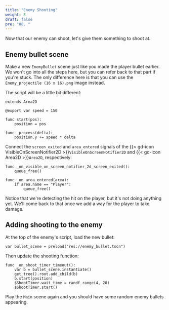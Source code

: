 ```yaml
---
title: "Enemy Shooting"
weight: 8
draft: false
pre: "08. "
---
```


Now that our enemy can shoot, let's give them something to shoot at.

## Enemy bullet scene

Make a new `EnemyBullet` scene just like you made the player bullet earlier. We won't go into all the steps here, but you can refer back to that part if you're stuck. The only difference here is that you can use the `Enemy_projectile (16 x 16).png` image instead.

The script will be a little bit different:

```gdscript
extends Area2D

@export var speed = 150

func start(pos):
    position = pos

func _process(delta):
    position.y += speed * delta
```

Connect the `screen_exited` and `area_entered` signals of the {{< gd-icon VisibleOnScreenNotifier2D >}}`VisibleOnScreenNotifier2D` and {{< gd-icon Area2D >}}`Area2D`, respectively:

```gdscript
func _on_visible_on_screen_notifier_2d_screen_exited():
    queue_free()

func _on_area_entered(area):
    if area.name == "Player":
        queue_free()
```

Notice that we're detecting the hit on the player, but it's not doing anything yet. We'll come back to that once we add a way for the player to take damage.

## Adding shooting to the enemy

At the top of the enemy's script, load the new bullet:

```gdscript
var bullet_scene = preload("res://enemy_bullet.tscn")
```

Then update the shooting function:

```gdscript
func _on_shoot_timer_timeout():
    var b = bullet_scene.instantiate()
    get_tree().root.add_child(b)
    b.start(position)
    $ShootTimer.wait_time = randf_range(4, 20)
    $ShootTimer.start()
```

Play the `Main` scene again and you should have some random enemy bullets appearing.